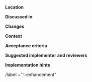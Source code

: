 <!--
	The improvement template is used for improving existing functionality.
	If you are not sure whether this will actually be implemented, better open
	a SUGGESTION issue first, where you can discuss suggested improvements.
-->

**Location**&emsp; <!--
	Package name and improvement name.
	I.e: [wire] Serialization code -->

**Discussed in**&emsp; <!--
	Only if there exists one.
	The suggestion issue number that was used to discuss this feature or a link
	to a discussion in another issue or merge request.
	I.e: #66 -->

**Changes**&emsp; <!--
	Describe the changes to be made. Reminder:
	* What parts of the code need to be changed?
	* How is it done (high level information that is important)?
	* What are the acceptance criteria (i.e., what tests are needed)?
	  This can be ignored if it is obvious.
	I.e: Make function Xyz() take variadic arguments instead of a slice. -->

**Context**&emsp; <!--
	What are the benefits of the improvement or why is it needed?
	I.e: Xyz() is now much simpler to use and calls to it are more readable. -->

**Acceptance criteria**&emsp; <!--
	What does the reviewer need to check?
	When can the reviewer accept the PR? -->

**Suggested implementer and reviewers**&emsp; <!--
	Who should implement this?
	Who is reviewing the concept?
	Who is reviewing the implementation? -->

**Implementation hints**&emsp; <!--
	Hints on how to realize the implementation (useful if someone else has to do it). -->


<!-- End -->
/label ~"✨enhancement"
